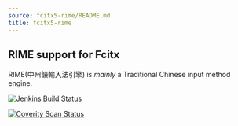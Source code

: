 ```yaml
---
source: fcitx5-rime/README.md
title: fcitx5-rime
---
```


## RIME support for Fcitx

RIME(中州韻輸入法引擎) is _mainly_ a Traditional Chinese input method engine.

[![Jenkins Build Status](https://img.shields.io/jenkins/s/https/jenkins.fcitx-im.org/job/fcitx5-rime.svg)](https://jenkins.fcitx-im.org/job/fcitx5-rime/)

[![Coverity Scan Status](https://img.shields.io/coverity/scan/13835.svg)](https://scan.coverity.com/projects/fcitx-fcitx5-rime)
